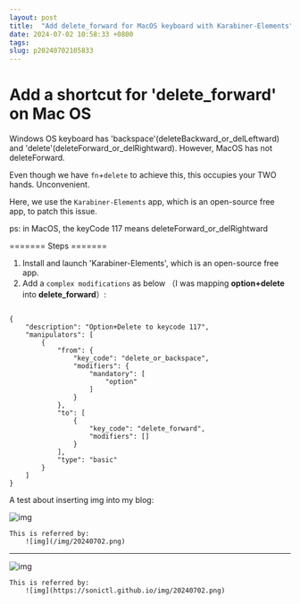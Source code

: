 ```yaml
---
layout: post
title:  "Add delete_forward for MacOS keyboard with Karabiner-Elements"
date: 2024-07-02 10:58:33 +0800
tags: 
slug: p20240702105833
---
```



# Add a shortcut for 'delete_forward' on Mac OS

Windows OS keyboard has 'backspace'(deleteBackward_or_delLeftward) and 'delete'(deleteForward_or_delRightward). However, MacOS has not deleteForward.

Even though we have `fn`+`delete` to achieve this, this occupies your TWO hands. Unconvenient. 

Here, we use the `Karabiner-Elements` app, which is an open-source free app, to patch this issue.

ps: in MacOS, the keyCode 117 means deleteForward_or_delRightward

======= Steps =======

1. Install and launch 'Karabiner-Elements', which is an open-source free app.
2. Add a `complex modifications` as below （I was mapping **option+delete** into **delete_forward**）:

```

{
    "description": "Option+Delete to keycode 117",
    "manipulators": [
        {
            "from": {
                "key_code": "delete_or_backspace",
                "modifiers": {
                    "mandatory": [
                        "option"
                    ]
                }
            },
            "to": [
                {
                    "key_code": "delete_forward",
                    "modifiers": []
                }
            ],
            "type": "basic"
        }
    ]
}

```



A test about inserting img into my blog:

![img](/img/20240702.png)

```
This is referred by:
    ![img](/img/20240702.png)
```

-----------

![img](https://sonictl.github.io/img/20240702.png)

```
This is referred by:
    ![img](https://sonictl.github.io/img/20240702.png)
```

